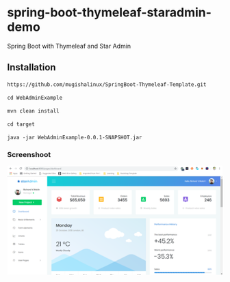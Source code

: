 # spring-boot-thymeleaf-staradmin-demo

Spring Boot with Thymeleaf and Star Admin 

## Installation

`https://github.com/mugishalinux/SpringBoot-Thymeleaf-Template.git`

`cd WebAdminExample`

`mvn clean install`

`cd target`

`java -jar WebAdminExample-0.0.1-SNAPSHOT.jar`

### Screenshoot
![Dashboard](img/dashboard.png "Dashboard")
